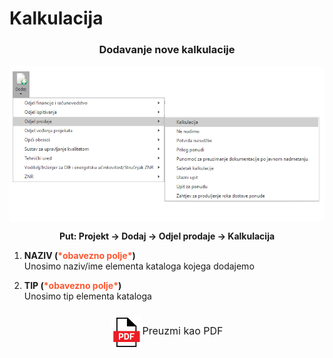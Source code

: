# Kalkulacija  

### <p align=center>**Dodavanje nove kalkulacije**  

<img src="../images/KalkulacijaMenu.png"
     alt="KalkulacijaMenu"
     style="display: block;
            margin-left: auto;
            margin-right: auto;" 
/>

**<p align=center>Put: Projekt → Dodaj → Odjel prodaje → Kalkulacija**  


1. **NAZIV (<span style="color: #ff5630">\*obavezno polje\*</span>)**   
Unosimo naziv/ime elementa kataloga kojega dodajemo

2. **TIP (<span style="color: #ff5630">\*obavezno polje\*</span>)**      
Unosimo tip elementa kataloga

</printTag>

<!-- Add this button to download the page as PDF -->
<div align="center">
    <div id="downloadPDF" data-filename="Kalkulacija.pdf" style="font-size:16px; padding:10px 20px; cursor:pointer;">
        <img src="../images/pdf.png"  style="width:50px;height:50px;vertical-align:middle"/>Preuzmi kao PDF</div>
</div>



<!-- Include html2pdf.js library -->
<script src="../documents/html2pdf.bundle.min.js"></script>

<!-- Add JavaScript to generate PDF -->
<script>
    document.getElementById('downloadPDF').addEventListener('click', function() {
        var element = document.querySelector('.md-content'); 
        var filename = this.getAttribute('data-filename');
        html2pdf()
            .from(element)
            .save(filename);
    });
</script>

<br></br><br></br>
